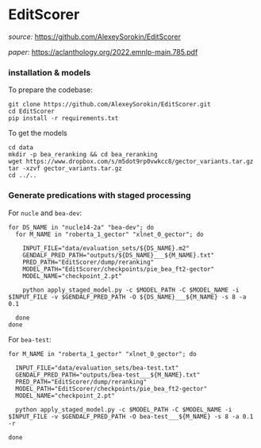# EditScorer

*source:* https://github.com/AlexeySorokin/EditScorer

*paper:* https://aclanthology.org/2022.emnlp-main.785.pdf


### installation & models

To prepare the codebase:
```
git clone https://github.com/AlexeySorokin/EditScorer.git
cd EditScorer
pip install -r requirements.txt
```

To get the models

```
cd data
mkdir -p bea_reranking && cd bea_reranking
wget https://www.dropbox.com/s/m5dot9rp0vwkcc8/gector_variants.tar.gz
tar -xzvf gector_variants.tar.gz
cd ../..
```

### Generate predications with staged processing

For `nucle` and `bea-dev`:

```
for DS_NAME in "nucle14-2a" "bea-dev"; do
  for M_NAME in "roberta_1_gector" "xlnet_0_gector"; do
  
    INPUT_FILE="data/evaluation_sets/${DS_NAME}.m2"
    GENDALF_PRED_PATH="outputs/${DS_NAME}___${M_NAME}.txt"
    PRED_PATH="EditScorer/dump/reranking"
    MODEL_PATH="EditScorer/checkpoints/pie_bea_ft2-gector"
    MODEL_NAME="checkpoint_2.pt"
  
    python apply_staged_model.py -c $MODEL_PATH -C $MODEL_NAME -i $INPUT_FILE -v $GENDALF_PRED_PATH -O ${DS_NAME}___${M_NAME} -s 8 -a 0.1
  
  done
done
```

For `bea-test`:
```
for M_NAME in "roberta_1_gector" "xlnet_0_gector"; do

  INPUT_FILE="data/evaluation_sets/bea-test.txt"
  GENDALF_PRED_PATH="outputs/bea-test___${M_NAME}.txt"
  PRED_PATH="EditScorer/dump/reranking"
  MODEL_PATH="EditScorer/checkpoints/pie_bea_ft2-gector"
  MODEL_NAME="checkpoint_2.pt"

  python apply_staged_model.py -c $MODEL_PATH -C $MODEL_NAME -i $INPUT_FILE -v $GENDALF_PRED_PATH -O bea-test___${M_NAME} -s 8 -a 0.1 -r
  
done
```
